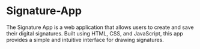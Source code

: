 # Signature-App
The Signature App is a web application that allows users to create and save their digital signatures. Built using HTML, CSS, and JavaScript, this app provides a simple and intuitive interface for drawing signatures.

